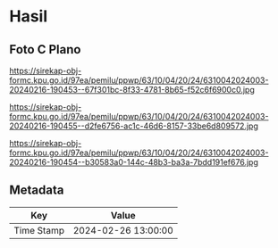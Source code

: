 # Hasil

## Foto C Plano

https://sirekap-obj-formc.kpu.go.id/97ea/pemilu/ppwp/63/10/04/20/24/6310042024003-20240216-190453--67f301bc-8f33-4781-8b65-f52c6f6900c0.jpg

https://sirekap-obj-formc.kpu.go.id/97ea/pemilu/ppwp/63/10/04/20/24/6310042024003-20240216-190455--d2fe6756-ac1c-46d6-8157-33be6d809572.jpg

https://sirekap-obj-formc.kpu.go.id/97ea/pemilu/ppwp/63/10/04/20/24/6310042024003-20240216-190454--b30583a0-144c-48b3-ba3a-7bdd191ef676.jpg


## Metadata

| Key        | Value               |
| ---------- | ------------------- |
| Time Stamp | 2024-02-26 13:00:00 |



